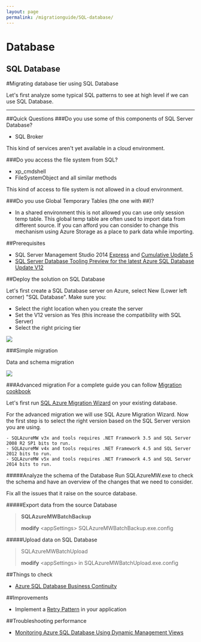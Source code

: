 ```yaml
---
layout: page
permalink: /migrationguide/SQL-database/
---
```


# Database 
## SQL Database

#Migrating database tier using SQL Database


Let's first analyze some typical SQL patterns to see at high level if we can use SQL Database.


-----
##Quick Questions
###Do you use some of this components of SQL Server Database?

- SQL Broker

This kind of services aren't yet available in a cloud environment. 


###Do you access the file system from SQL?

- xp_cmdshell  
- FileSystemObject and all similar methods 

This kind of access to file system is not allowed in a cloud environment. 

###Do you use Global Temporary Tables (the one with ##)?
- In a shared environment this is not allowed you can use only session temp table. This global temp table are often used to import data from different source. If you can afford you can consider to change this mechanism using Azure Storage as a place to park data while importing.



##Prerequisites
- SQL Server Management Studio 2014  [Express](https://msdn.microsoft.com/en-us/evalcenter/dn434042.aspx) and [Cumulative Update 5](http://support2.microsoft.com/kb/3011055)
- [SQL Server Database Tooling Preview for the latest Azure SQL Database Update V12](http://azure.microsoft.com/blog/2015/01/26/migration-cookbook-now-available-for-the-latest-azure-sql-database-update-v12/)


##Deploy the solution on SQL Database

Let's first create a SQL Database server on Azure, select New (Lower left corner) "SQL Database".
Make sure you:

- Select the right location when you create the server
- Set the V12 version as Yes (this increase the compatibility with SQL Server)
- Select the right pricing tier

![](http://www.gabrielecastellani.it/images/SQL2.png)

###Simple migration


Data and schema migration

![](http://www.gabrielecastellani.it/images/SQL1.png)


###Advanced migration
For a complete guide you can follow [Migration cookbook](http://azure.microsoft.com/blog/2015/01/26/migration-cookbook-now-available-for-the-latest-azure-sql-database-update-v12/)

Let's first run [SQL Azure Migration Wizard](http://sqlazuremw.codeplex.com/) on your existing database.

For the advanced migration we will use SQL Azure Migration Wizard. Now the first step is to select the right version based on the SQL Server version you are using.

    - SQLAzureMW v3x and tools requires .NET Framework 3.5 and SQL Server 2008 R2 SP1 bits to run.
    - SQLAzureMW v4x and tools requires .NET Framework 4.5 and SQL Server 2012 bits to run.
    - SQLAzureMW v5x and tools requires .NET Framework 4.5 and SQL Server 2014 bits to run.

#####Analyze the schema of the Database
Run SQLAzureMW.exe to check the schema and have an overview of the changes that we need to consider.

Fix all the issues that it raise on the source database.

#####Export data from the source Database

> **SQLAzureMWBatchBackup**  
> 
> **modify** <appSettings\> SQLAzureMWBatchBackup.exe.config 
  



               
#####Upload data on SQL Database

> SQLAzureMWBatchUpload 
> 
> **modify** <appSettings\> in SQLAzureMWBatchUpload.exe.config   


##Things to check
- [Azure SQL Database Business Continuity](https://msdn.microsoft.com/en-us/library/hh852669.aspx)


##Improvements
- Implement a [Retry Pattern](https://msdn.microsoft.com/en-us/library/dn589788.aspx) in your application

##Troubleshooting performance
- [Monitoring Azure SQL Database Using Dynamic Management Views](https://msdn.microsoft.com/en-us/library/ff394114.aspx)